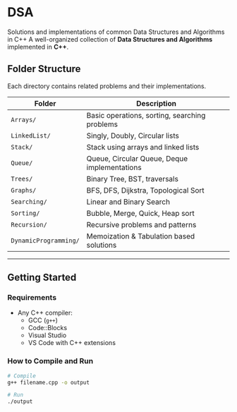 # DSA
Solutions and implementations of common Data Structures and Algorithms in C++
A well-organized collection of **Data Structures and Algorithms** implemented in **C++**.  
##  Folder Structure
Each directory contains related problems and their implementations.

| Folder             | Description                                    |
|--------------------|------------------------------------------------|
| `Arrays/`          | Basic operations, sorting, searching problems |
| `LinkedList/`      | Singly, Doubly, Circular lists                 |
| `Stack/`           | Stack using arrays and linked lists           |
| `Queue/`           | Queue, Circular Queue, Deque implementations  |
| `Trees/`           | Binary Tree, BST, traversals                  |
| `Graphs/`          | BFS, DFS, Dijkstra, Topological Sort          |
| `Searching/`       | Linear and Binary Search                      |
| `Sorting/`         | Bubble, Merge, Quick, Heap sort               |
| `Recursion/`       | Recursive problems and patterns               |
| `DynamicProgramming/` | Memoization & Tabulation based solutions |

---

##  Getting Started

###  Requirements
- Any C++ compiler:
  - GCC (`g++`)
  - Code::Blocks
  - Visual Studio
  - VS Code with C++ extensions

###  How to Compile and Run

```bash
# Compile
g++ filename.cpp -o output

# Run
./output




